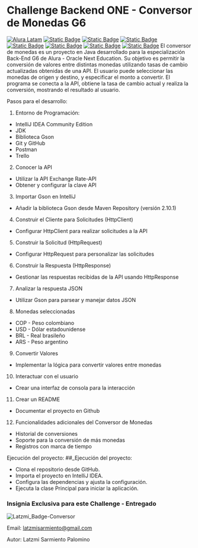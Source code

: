 # Challenge Backend ONE - Conversor de Monedas G6
[![Alura Latam](https://img.shields.io/badge/Alura-Latam-blue?style=flat)](https://www.aluracursos.com/)
[![Static Badge](https://img.shields.io/badge/ONE-Oracle_Next_Education-orange?style=flat&logo=oracle&logoColor=orange)](https://www.oracle.com/co/education/oracle-next-education/) [![Static Badge](https://img.shields.io/badge/IDE-IntelliJ_IDEA-%23ff0534?style=flat&logo=IntelliJ%20IDEA&logoColor=%232196f3)](https://www.jetbrains.com/es-es/idea/) [![Static Badge](https://img.shields.io/badge/Language-Java-%23ff0000?style=flat)](#)
[![Static Badge](https://img.shields.io/badge/Java_Library-Gson_%2F_Json-blue?style=flat&logo=json)](https://mvnrepository.com/artifact/com.google.code.gson/gson)
[![Static Badge](https://img.shields.io/badge/API-Exchange_Rate_API-%23e90000?style=flat)](https://www.exchangerate-api.com/docs/java-currency-api)
[![Static Badge](https://img.shields.io/badge/test-status-%23009929?logo=github)](#)
[![Static Badge](https://img.shields.io/badge/license-MIT-blue)](#)
El conversor de monedas es un proyecto en Java desarrollado para la especialización Back-End G6 de Alura - Oracle Next Education. Su objetivo es permitir la conversión de valores entre distintas monedas utilizando tasas de cambio actualizadas obtenidas de una API. El usuario puede seleccionar las monedas de origen y destino, y especificar el monto a convertir. El programa se conecta a la API, obtiene la tasa de cambio actual y realiza la conversión, mostrando el resultado al usuario.

Pasos para el desarrollo:

1. Entorno de Programación:
- IntelliJ IDEA Community Edition
- JDK
- Biblioteca Gson
- Git y GitHub
- Postman
- Trello
  
2. Conocer la API
- Utilizar la API Exchange Rate-API
- Obtener y configurar la clave API
  
3. Importar Gson en IntelliJ
- Añadir la biblioteca Gson desde Maven Repository (versión 2.10.1)
  
4. Construir el Cliente para Solicitudes (HttpClient)
- Configurar HttpClient para realizar solicitudes a la API
  
5. Construir la Solicitud (HttpRequest)
- Configurar HttpRequest para personalizar las solicitudes
  
6. Construir la Respuesta (HttpResponse)
- Gestionar las respuestas recibidas de la API usando HttpResponse
  
7. Analizar la respuesta JSON
- Utilizar Gson para parsear y manejar datos JSON
  
8. Monedas seleccionadas
* COP - Peso colombiano
* USD - Dólar estadounidense
* BRL - Real brasileño
* ARS - Peso argentino
  
9. Convertir Valores
- Implementar la lógica para convertir valores entre monedas
  
10. Interactuar con el usuario
- Crear una interfaz de consola para la interacción
  
11. Crear un README
- Documentar el proyecto en Github
  
12. Funcionalidades adicionales del Conversor de Monedas
* Historial de conversiones
* Soporte para la conversión de más monedas
* Registros con marca de tiempo

Ejecución del proyecto:
##_Ejecución del proyecto:
- Clona el repositorio desde GitHub.
- Importa el proyecto en IntelliJ IDEA.
- Configura las dependencias y ajusta la configuración.
- Ejecuta la clase Principal para iniciar la aplicación.


### Insignia Exclusiva para este Challenge - Entregado
![Latzmi_Badge-Conversor](https://github.com/user-attachments/assets/9b269dda-f581-4a83-a46d-613badd5433e)

Email: latzmisarmiento@gmail.com

Autor: Latzmi Sarmiento Palomino
